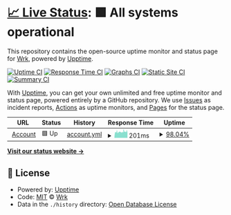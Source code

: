 # [📈 Live Status](https://community.wrk.com): <!--live status--> **🟩 All systems operational**

This repository contains the open-source uptime monitor and status page for [Wrk](www.wrk.com), powered by [Upptime](https://github.com/upptime/upptime).

[![Uptime CI](https://github.com/wrktech/status-page/workflows/Uptime%20CI/badge.svg)](https://github.com/wrktech/status-page/actions?query=workflow%3A%22Uptime+CI%22)
[![Response Time CI](https://github.com/wrktech/status-page/workflows/Response%20Time%20CI/badge.svg)](https://github.com/wrktech/status-page/actions?query=workflow%3A%22Response+Time+CI%22)
[![Graphs CI](https://github.com/wrktech/status-page/workflows/Graphs%20CI/badge.svg)](https://github.com/wrktech/status-page/actions?query=workflow%3A%22Graphs+CI%22)
[![Static Site CI](https://github.com/wrktech/status-page/workflows/Static%20Site%20CI/badge.svg)](https://github.com/wrktech/status-page/actions?query=workflow%3A%22Static+Site+CI%22)
[![Summary CI](https://github.com/wrktech/status-page/workflows/Summary%20CI/badge.svg)](https://github.com/wrktech/status-page/actions?query=workflow%3A%22Summary+CI%22)

With [Upptime](https://upptime.js.org), you can get your own unlimited and free uptime monitor and status page, powered entirely by a GitHub repository. We use [Issues](https://github.com/wrktech/status-page/issues) as incident reports, [Actions](https://github.com/wrktech/status-page/actions) as uptime monitors, and [Pages](https://community.wrk.com) for the status page.

<!--start: status pages-->
<!-- This summary is generated by Upptime (https://github.com/upptime/upptime) -->
<!-- Do not edit this manually, your changes will be overwritten -->
<!-- prettier-ignore -->
| URL | Status | History | Response Time | Uptime |
| --- | ------ | ------- | ------------- | ------ |
| <img alt="" src="https://icons.duckduckgo.com/ip3/account.wrk.com.ico" height="13"> [Account](https://account.wrk.com/health) | 🟩 Up | [account.yml](https://github.com/wrktech/status-page/commits/HEAD/history/account.yml) | <details><summary><img alt="Response time graph" src="./graphs/account/response-time-week.png" height="20"> 201ms</summary><br><a href="https://status.wrk.com/history/account"><img alt="Response time 331" src="https://img.shields.io/endpoint?url=https%3A%2F%2Fraw.githubusercontent.com%2Fwrktech%2Fstatus-page%2FHEAD%2Fapi%2Faccount%2Fresponse-time.json"></a><br><a href="https://status.wrk.com/history/account"><img alt="24-hour response time 205" src="https://img.shields.io/endpoint?url=https%3A%2F%2Fraw.githubusercontent.com%2Fwrktech%2Fstatus-page%2FHEAD%2Fapi%2Faccount%2Fresponse-time-day.json"></a><br><a href="https://status.wrk.com/history/account"><img alt="7-day response time 201" src="https://img.shields.io/endpoint?url=https%3A%2F%2Fraw.githubusercontent.com%2Fwrktech%2Fstatus-page%2FHEAD%2Fapi%2Faccount%2Fresponse-time-week.json"></a><br><a href="https://status.wrk.com/history/account"><img alt="30-day response time 262" src="https://img.shields.io/endpoint?url=https%3A%2F%2Fraw.githubusercontent.com%2Fwrktech%2Fstatus-page%2FHEAD%2Fapi%2Faccount%2Fresponse-time-month.json"></a><br><a href="https://status.wrk.com/history/account"><img alt="1-year response time 336" src="https://img.shields.io/endpoint?url=https%3A%2F%2Fraw.githubusercontent.com%2Fwrktech%2Fstatus-page%2FHEAD%2Fapi%2Faccount%2Fresponse-time-year.json"></a></details> | <details><summary><a href="https://status.wrk.com/history/account">98.04%</a></summary><a href="https://status.wrk.com/history/account"><img alt="All-time uptime 99.75%" src="https://img.shields.io/endpoint?url=https%3A%2F%2Fraw.githubusercontent.com%2Fwrktech%2Fstatus-page%2FHEAD%2Fapi%2Faccount%2Fuptime.json"></a><br><a href="https://status.wrk.com/history/account"><img alt="24-hour uptime 99.32%" src="https://img.shields.io/endpoint?url=https%3A%2F%2Fraw.githubusercontent.com%2Fwrktech%2Fstatus-page%2FHEAD%2Fapi%2Faccount%2Fuptime-day.json"></a><br><a href="https://status.wrk.com/history/account"><img alt="7-day uptime 98.04%" src="https://img.shields.io/endpoint?url=https%3A%2F%2Fraw.githubusercontent.com%2Fwrktech%2Fstatus-page%2FHEAD%2Fapi%2Faccount%2Fuptime-week.json"></a><br><a href="https://status.wrk.com/history/account"><img alt="30-day uptime 98.59%" src="https://img.shields.io/endpoint?url=https%3A%2F%2Fraw.githubusercontent.com%2Fwrktech%2Fstatus-page%2FHEAD%2Fapi%2Faccount%2Fuptime-month.json"></a><br><a href="https://status.wrk.com/history/account"><img alt="1-year uptime 99.59%" src="https://img.shields.io/endpoint?url=https%3A%2F%2Fraw.githubusercontent.com%2Fwrktech%2Fstatus-page%2FHEAD%2Fapi%2Faccount%2Fuptime-year.json"></a></details>

<!--end: status pages-->

[**Visit our status website →**](https://community.wrk.com)

## 📄 License

- Powered by: [Upptime](https://github.com/upptime/upptime)
- Code: [MIT](./LICENSE) © [Wrk](www.wrk.com)
- Data in the `./history` directory: [Open Database License](https://opendatacommons.org/licenses/odbl/1-0/)
